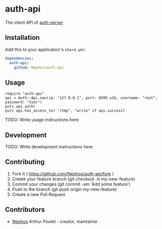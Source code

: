 # auth-api

The client API of [auth-server](https://github.com/Nephos/auth-server)

## Installation

Add this to your application's `shard.yml`:

```yaml
dependencies:
  auth-api:
    github: Nephos/auth-api
```

## Usage

```crystal
require "auth-api"
api = Auth::Api.new(ip: "127.0.0.1", port: 8999_u16, username: "root", passowrd: "toor")
puts api.auth!
puts api.has_access_to? "/tmp", "write" if api.success?
```

TODO: Write usage instructions here

## Development

TODO: Write development instructions here

## Contributing

1. Fork it ( https://github.com/Nephos/auth-api/fork )
2. Create your feature branch (git checkout -b my-new-feature)
3. Commit your changes (git commit -am 'Add some feature')
4. Push to the branch (git push origin my-new-feature)
5. Create a new Pull Request

## Contributors

- [Nephos](https://github.com/Nephos) Arthur Poulet - creator, maintainer
